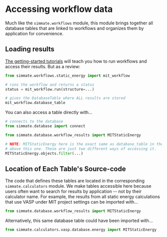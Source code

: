 
# Accessing workflow data

Much like the `simmate.workflows` module, this module brings together all database tables that are linked to workflows and organizes them by application for convenience.


## Loading results


[The getting-started tutorials](/getting_started/overview/) will teach you how to run workflows and access their results. But as a review:

``` python
from simmate.workflows.static_energy import mit_workflow

# runs the workflow and returns a status
status = mit_workflow.run(structure=...)

# gives the DatabaseTable where ALL results are stored
mit_workflow.database_table
```

You can also access a table directly with...

``` python
# connects to the database
from simmate.database import connect

from simmate.database.workflow_results import MITStaticEnergy

# NOTE: MITStaticEnergy here is the exact same as database_table in the codeblock
# above this one. These are just two different ways of accessing it.
MITStaticEnergy.objects.filter(...)
```


## Location of Each Table's Source-code

The code that defines these tables are located in the corresponding `simmate.calculators` module. We make tables accessible here because users often want to search for results by application -- not by their calculator name. For example, the results from all static energy calculations that use VASP under MIT project settings can be imported with...

``` python
from simmate.database.workflow_results import MITStaticEnergy
```

Alternatively, this same database table could have been imported with...

``` python
from simmate.calculators.vasp.database.energy import MITStaticEnergy
```
